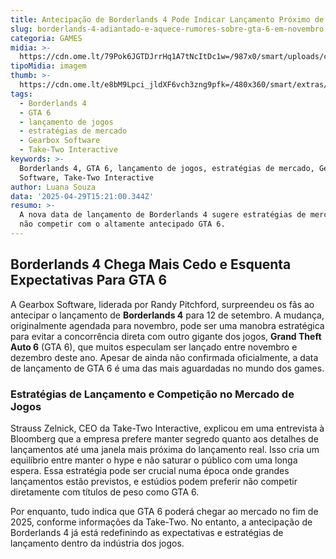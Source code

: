 ```yaml
---
title: Antecipação de Borderlands 4 Pode Indicar Lançamento Próximo de GTA 6
slug: borderlands-4-adiantado-e-aquece-rumores-sobre-gta-6-em-novembro
categoria: GAMES
midia: >-
  https://cdn.ome.lt/79Pok6JGTDJrrHq1A7tNcItDc1w=/987x0/smart/uploads/conteudo/fotos/OMELETE_CAPA_-_2025-04-29T120842.819.png
tipoMidia: imagem
thumb: >-
  https://cdn.ome.lt/e8bM9Lpci_jldXF6vch3zng9pfk=/480x360/smart/extras/conteudos/omelete_THUMB_-_2025-04-29T120824.190.png
tags:
  - Borderlands 4
  - GTA 6
  - lançamento de jogos
  - estratégias de mercado
  - Gearbox Software
  - Take-Two Interactive
keywords: >-
  Borderlands 4, GTA 6, lançamento de jogos, estratégias de mercado, Gearbox
  Software, Take-Two Interactive
author: Luana Souza
data: '2025-04-29T15:21:00.344Z'
resumo: >-
  A nova data de lançamento de Borderlands 4 sugere estratégias de mercado para
  não competir com o altamente antecipado GTA 6.
---
```


## Borderlands 4 Chega Mais Cedo e Esquenta Expectativas Para GTA 6

A Gearbox Software, liderada por Randy Pitchford, surpreendeu os fãs ao antecipar o lançamento de **Borderlands 4** para 12 de setembro. A mudança, originalmente agendada para novembro, pode ser uma manobra estratégica para evitar a concorrência direta com outro gigante dos jogos, **Grand Theft Auto 6** (GTA 6), que muitos especulam ser lançado entre novembro e dezembro deste ano. Apesar de ainda não confirmada oficialmente, a data de lançamento de GTA 6 é uma das mais aguardadas no mundo dos games.

### Estratégias de Lançamento e Competição no Mercado de Jogos

Strauss Zelnick, CEO da Take-Two Interactive, explicou em uma entrevista à Bloomberg que a empresa prefere manter segredo quanto aos detalhes de lançamentos até uma janela mais próxima do lançamento real. Isso cria um equilíbrio entre manter o hype e não saturar o público com uma longa espera. Essa estratégia pode ser crucial numa época onde grandes lançamentos estão previstos, e estúdios podem preferir não competir diretamente com títulos de peso como GTA 6.

Por enquanto, tudo indica que GTA 6 poderá chegar ao mercado no fim de 2025, conforme informações da Take-Two. No entanto, a antecipação de Borderlands 4 já está redefinindo as expectativas e estratégias de lançamento dentro da indústria dos jogos.
